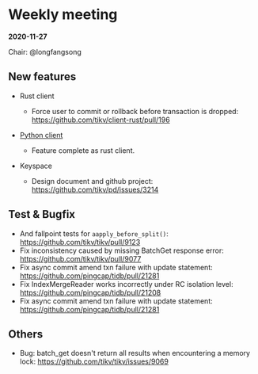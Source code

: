 # Weekly meeting

**2020-11-27**

Chair: @longfangsong

## New features

* Rust client
  * Force user to commit or rollback before transaction is dropped: https://github.com/tikv/client-rust/pull/196

* [Python client](https://github.com/andylokandy/client-py)
  * Feature complete as rust client.

* Keyspace
  * Design document and github project: https://github.com/tikv/pd/issues/3214

## Test & Bugfix

* And fallpoint tests for `aapply_before_split()`: https://github.com/tikv/tikv/pull/9123
* Fix inconsistency caused by missing BatchGet response error: https://github.com/tikv/tikv/pull/9077
* Fix async commit amend txn failure with update statement: https://github.com/pingcap/tidb/pull/21281
* Fix IndexMergeReader works incorrectly under RC isolation level: https://github.com/pingcap/tidb/pull/21208
* Fix async commit amend txn failure with update statement: https://github.com/pingcap/tidb/pull/21281

## Others

* Bug: batch_get doesn't return all results when encountering a memory lock: https://github.com/tikv/tikv/issues/9069
